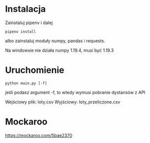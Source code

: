 # Instalacja
Zainstaluj pipenv i dalej
```
pipenv install
```

albo zainstaluj moduły numpy, pandas i requests.

Na windowsie nie działa numpy 1.19.4, musi być 1.19.3

# Uruchomienie
```
python main.py [-f]
```

jeśli podasz argument -f, to wtedy wymusi pobranie dystansów z API

Wejściowy plik: loty.csv
Wyjściowy: loty_przeliczone.csv

# Mockaroo
https://mockaroo.com/5bae2370